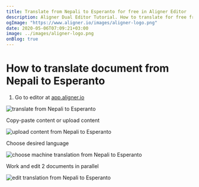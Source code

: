 ```yaml
---
title: Translate from Nepali to Esperanto for free in Aligner Editor
description: Aligner Dual Editor Tutorial. How to translate for free from Nepali to Esperanto. Aligner is multilingual document management platform. 
ogImage: "https://www.aligner.io/images/aligner-logo.png"
date: 2020-05-06T07:09:21+03:00
image: ../images/aligner-logo.png
onBlog: true
---
```


# How to translate document from Nepali to Esperanto

1. Go to editor at [app.aligner.io](https://app.aligner.io "Aligner App web page")

![translate from Nepali to Esperanto](../aligner-blank-editor.png "translate from Nepali to Esperanto")

Copy-paste content or upload content

![upload content from Nepali to Esperanto](../aligner-uploaded-document.png "upload content from Nepali to Esperanto")

Choose desired language

![choose machine translation from Nepali to Esperanto](../aligner-language-dropdown.png "choose machine translation from Nepali to Esperanto")

Work and edit 2 documents in parallel

![edit translation from Nepali to Esperanto](../aligner-double-sitded-editor.png "edit translation from Nepali to Esperanto")

